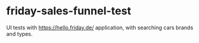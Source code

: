 # friday-sales-funnel-test
UI tests with https://hello.friday.de/ application, with searching cars brands and types.
